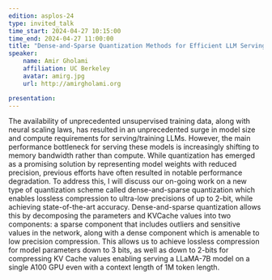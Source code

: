 ```yaml
---
edition: asplos-24
type: invited_talk
time_start: 2024-04-27 10:15:00
time_end: 2024-04-27 11:00:00
title: "Dense-and-Sparse Quantization Methods for Efficient LLM Serving"
speaker:
    name: Amir Gholami 
    affiliation: UC Berkeley
    avatar: amirg.jpg  
    url: http://amirgholami.org

presentation: 
---
```

The availability of unprecedented unsupervised training data, along with neural scaling laws, has resulted in an unprecedented surge in model size and compute requirements for serving/training LLMs. However, the main performance bottleneck for serving these models is increasingly shifting to memory bandwidth rather than compute. While quantization has emerged as a promising solution by representing model weights with reduced precision, previous efforts have often resulted in notable performance degradation. To address this, I will discuss our on-going work on a new type of quantization scheme called dense-and-sparse quantization which enables lossless compression to ultra-low precisions of up to 2-bit, while achieving state-of-the-art accuracy. Dense-and-sparse quantization allows this by decomposing the parameters and KVCache values into two components: a sparse component that includes outliers and sensitive values in the network, along with a dense component which is amenable to low precision compression. This allows us to achieve lossless compression for model parameters down to 3 bits, as well as down to 2-bits for compressing KV Cache values enabling serving a LLaMA-7B model on a single A100 GPU even with a context length of 1M token length.

